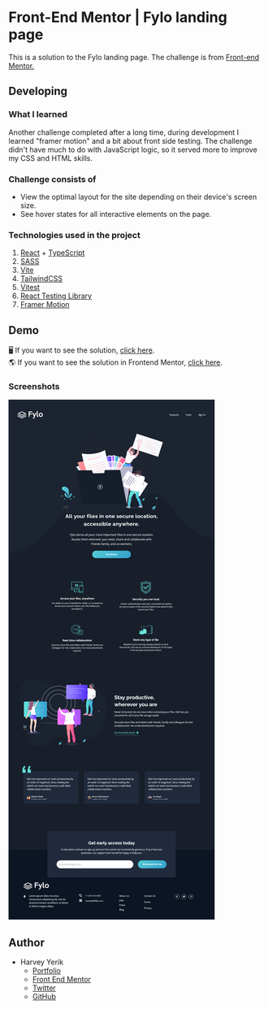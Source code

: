 # Front-End Mentor | Fylo landing page

This is a solution to the Fylo landing page. The challenge is from [Front-end Mentor.](https://www.frontendmentor.io/challenges/fylo-dark-theme-landing-page-5ca5f2d21e82137ec91a50fd)

## Developing

### What I learned
Another challenge completed after a long time, during development I learned "framer motion" and a bit about front side testing. The challenge didn't have much to do with JavaScript logic, so it served more to improve my CSS and HTML skills.
### Challenge consists of

- View the optimal layout for the site depending on their device's screen size.
- See hover states for all interactive elements on the page.
    
### Technologies used in the project

1. [React](https://es.reactjs.org/) + [TypeScript](https://www.typescriptlang.org/)
1. [SASS](https://styled-components.com/)
1. [Vite](https://vitejs.dev/)
1. [TailwindCSS](https://tailwindcss.com/)
1. [Vitest](https://vitest.dev/)
1. [React Testing Library](https://testing-library.com/docs/react-testing-library/intro/)
1. [Framer Motion](https://www.framer.com/motion/)
## Demo

🖥 If you want to see the solution, [click here](https://yerikah.github.io/Fylo-landing-page-frontend-mentor/).
<br/>
🌎 If you want to see the solution in Frontend Mentor, [click here](https://www.frontendmentor.io/solutions/fylo-landing-page-developed-with-react-FTX-rBP-g6).

### Screenshots

<img src="./screenshots/home-ss.png" />

## Author

- Harvey Yerik
  - [Portfolio](portfolio-harvey.netlify.com)
  - [Front End Mentor](https://www.frontendmentor.io/profile/YerikAH)
  - [Twitter](https://twitter.com/yerikhar)
  - [GitHub](https://github.com/YerikAH)
